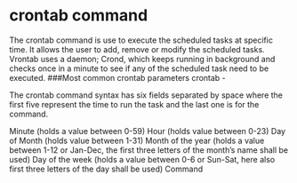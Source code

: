 # crontab command
The crontab command is use to execute the scheduled tasks at specific time. It allows the user to add, remove or modify the scheduled tasks. Vrontab uses a daemon; Crond, which keeps running in background and checks once in a minute to see if any of the scheduled task need to be executed. 
###Most common crontab parameters
crontab -

The crontab command syntax has six fields separated by space where the first five represent the time to run the task and the last one is for the command. 

Minute (holds a value between 0-59)
Hour (holds value between 0-23)
Day of Month (holds value between 1-31)
Month of the year (holds a value between 1-12 or Jan-Dec, the first three letters of the month’s name shall be used)
Day of the week (holds a value between 0-6 or Sun-Sat, here also first three letters of the day shall be used)
Command